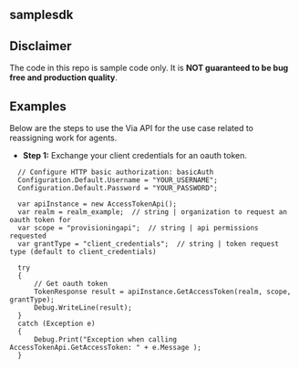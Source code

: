 ## samplesdk
## Disclaimer
The code in this repo is sample code only. It is **NOT guaranteed to be bug free and production quality**.

## Examples

Below are the steps to use the Via API for the use case related to reassigning work for agents.

 - **Step 1:** Exchange your client credentials for an oauth token.
 
  ```
    // Configure HTTP basic authorization: basicAuth
    Configuration.Default.Username = "YOUR_USERNAME";
    Configuration.Default.Password = "YOUR_PASSWORD";

    var apiInstance = new AccessTokenApi();
    var realm = realm_example;  // string | organization to request an oauth token for
    var scope = "provisioningapi";  // string | api permissions requested
    var grantType = "client_credentials";  // string | token request type (default to client_credentials)

    try
    {
        // Get oauth token
        TokenResponse result = apiInstance.GetAccessToken(realm, scope, grantType);
        Debug.WriteLine(result);
    }
    catch (Exception e)
    {
        Debug.Print("Exception when calling AccessTokenApi.GetAccessToken: " + e.Message );
    }

  ```
  

